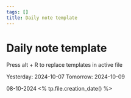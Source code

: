 ```yaml
---
tags: []
title: Daily note template
---
```


# Daily note template

Press alt + R to replace templates in active file

Yesterday: 2024-10-07
Tomorrow: 2024-10-09

08-10-2024
<% tp.file.creation_date() %>
